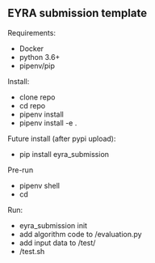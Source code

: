 EYRA submission template
------------------------

Requirements:
- Docker
- python 3.6+
- pipenv/pip

Install:
- clone repo
- cd repo
- pipenv install
- pipenv install -e .


Future install (after pypi upload):
- pip install eyra_submission

Pre-run
- pipenv shell
- cd <project location>

Run:
- eyra_submission init <name>
- add algorithm code to <name>/evaluation.py
- add input data to <name>/test/
- <name>/test.sh


